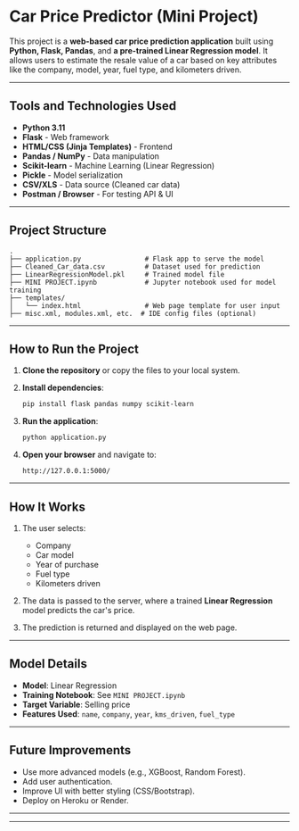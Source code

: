 # Car Price Predictor (Mini Project)

This project is a **web-based car price prediction application** built using **Python, Flask, Pandas**, and **a pre-trained Linear Regression model**. It allows users to estimate the resale value of a car based on key attributes like the company, model, year, fuel type, and kilometers driven.

---

## Tools and Technologies Used

* **Python 3.11**
* **Flask** - Web framework
* **HTML/CSS (Jinja Templates)** - Frontend
* **Pandas / NumPy** - Data manipulation
* **Scikit-learn** - Machine Learning (Linear Regression)
* **Pickle** - Model serialization
* **CSV/XLS** - Data source (Cleaned car data)
* **Postman / Browser** - For testing API & UI

---

## Project Structure

```
.
├── application.py                # Flask app to serve the model
├── Cleaned_Car_data.csv          # Dataset used for prediction
├── LinearRegressionModel.pkl     # Trained model file
├── MINI PROJECT.ipynb            # Jupyter notebook used for model training
├── templates/
│   └── index.html                # Web page template for user input
├── misc.xml, modules.xml, etc.  # IDE config files (optional)
```

---

## How to Run the Project

1. **Clone the repository** or copy the files to your local system.

2. **Install dependencies**:

   ```bash
   pip install flask pandas numpy scikit-learn
   ```

3. **Run the application**:

   ```bash
   python application.py
   ```

4. **Open your browser** and navigate to:

   ```
   http://127.0.0.1:5000/
   ```

---

##  How It Works

1. The user selects:

   * Company
   * Car model
   * Year of purchase
   * Fuel type
   * Kilometers driven

2. The data is passed to the server, where a trained **Linear Regression** model predicts the car's price.

3. The prediction is returned and displayed on the web page.

---

##  Model Details

* **Model**: Linear Regression
* **Training Notebook**: See `MINI PROJECT.ipynb`
* **Target Variable**: Selling price
* **Features Used**: `name`, `company`, `year`, `kms_driven`, `fuel_type`

---

##  Future Improvements

* Use more advanced models (e.g., XGBoost, Random Forest).
* Add user authentication.
* Improve UI with better styling (CSS/Bootstrap).
* Deploy on Heroku or Render.

---

---

